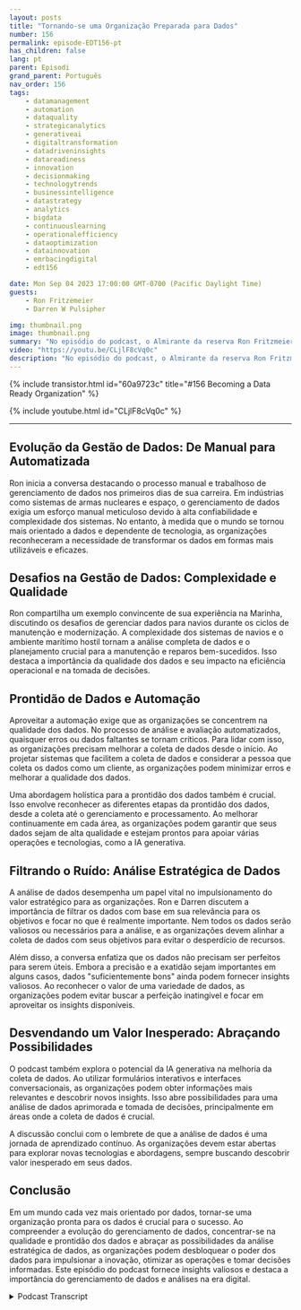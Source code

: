 ```yaml
---
layout: posts
title: "Tornando-se uma Organização Preparada para Dados"
number: 156
permalink: episode-EDT156-pt
has_children: false
lang: pt
parent: Episodi
grand_parent: Português
nav_order: 156
tags:
    - datamanagement
    - automation
    - dataquality
    - strategicanalytics
    - generativeai
    - digitaltransformation
    - datadriveninsights
    - datareadiness
    - innovation
    - decisionmaking
    - technologytrends
    - businessintelligence
    - datastrategy
    - analytics
    - bigdata
    - continuouslearning
    - operationalefficiency
    - dataoptimization
    - datainnovation
    - emrbacingdigital
    - edt156

date: Mon Sep 04 2023 17:00:00 GMT-0700 (Pacific Daylight Time)
guests:
    - Ron Fritzemeier
    - Darren W Pulsipher

img: thumbnail.png
image: thumbnail.png
summary: "No episódio do podcast, o Almirante da reserva Ron Fritzmeier junta-se ao apresentador Darren Pulsipher para discutir a importância da gestão de dados no contexto da inteligência artificial (IA) generativa. Com formação em engenharia elétrica e ampla experiência nos campos de cibersegurança e segurança cibernética, Ron fornece insights valiosos sobre o campo em evolução da gestão de dados e seu papel crítico no sucesso organizacional na era digital."
video: "https://youtu.be/CLjlF8cVq0c"
description: "No episódio do podcast, o Almirante da reserva Ron Fritzmeier junta-se ao apresentador Darren Pulsipher para discutir a importância da gestão de dados no contexto da inteligência artificial (IA) generativa. Com formação em engenharia elétrica e ampla experiência nos campos de cibersegurança e segurança cibernética, Ron fornece insights valiosos sobre o campo em evolução da gestão de dados e seu papel crítico no sucesso organizacional na era digital."
---
```


<div>
{% include transistor.html id="60a9723c" title="#156 Becoming a Data Ready Organization" %}

{% include youtube.html id="CLjlF8cVq0c" %}
</div>

---

## Evolução da Gestão de Dados: De Manual para Automatizada

Ron inicia a conversa destacando o processo manual e trabalhoso de gerenciamento de dados nos primeiros dias de sua carreira. Em indústrias como sistemas de armas nucleares e espaço, o gerenciamento de dados exigia um esforço manual meticuloso devido à alta confiabilidade e complexidade dos sistemas. No entanto, à medida que o mundo se tornou mais orientado a dados e dependente de tecnologia, as organizações reconheceram a necessidade de transformar os dados em formas mais utilizáveis e eficazes.

## Desafios na Gestão de Dados: Complexidade e Qualidade

Ron compartilha um exemplo convincente de sua experiência na Marinha, discutindo os desafios de gerenciar dados para navios durante os ciclos de manutenção e modernização. A complexidade dos sistemas de navios e o ambiente marítimo hostil tornam a análise completa de dados e o planejamento crucial para a manutenção e reparos bem-sucedidos. Isso destaca a importância da qualidade dos dados e seu impacto na eficiência operacional e na tomada de decisões.

## Prontidão de Dados e Automação

Aproveitar a automação exige que as organizações se concentrem na qualidade dos dados. No processo de análise e avaliação automatizados, quaisquer erros ou dados faltantes se tornam críticos. Para lidar com isso, as organizações precisam melhorar a coleta de dados desde o início. Ao projetar sistemas que facilitem a coleta de dados e considerar a pessoa que coleta os dados como um cliente, as organizações podem minimizar erros e melhorar a qualidade dos dados.

Uma abordagem holística para a prontidão dos dados também é crucial. Isso envolve reconhecer as diferentes etapas da prontidão dos dados, desde a coleta até o gerenciamento e processamento. Ao melhorar continuamente em cada área, as organizações podem garantir que seus dados sejam de alta qualidade e estejam prontos para apoiar várias operações e tecnologias, como a IA generativa.

## Filtrando o Ruído: Análise Estratégica de Dados

A análise de dados desempenha um papel vital no impulsionamento do valor estratégico para as organizações. Ron e Darren discutem a importância de filtrar os dados com base em sua relevância para os objetivos e focar no que é realmente importante. Nem todos os dados serão valiosos ou necessários para a análise, e as organizações devem alinhar a coleta de dados com seus objetivos para evitar o desperdício de recursos.

Além disso, a conversa enfatiza que os dados não precisam ser perfeitos para serem úteis. Embora a precisão e a exatidão sejam importantes em alguns casos, dados "suficientemente bons" ainda podem fornecer insights valiosos. Ao reconhecer o valor de uma variedade de dados, as organizações podem evitar buscar a perfeição inatingível e focar em aproveitar os insights disponíveis.

## Desvendando um Valor Inesperado: Abraçando Possibilidades

O podcast também explora o potencial da IA generativa na melhoria da coleta de dados. Ao utilizar formulários interativos e interfaces conversacionais, as organizações podem obter informações mais relevantes e descobrir novos insights. Isso abre possibilidades para uma análise de dados aprimorada e tomada de decisões, principalmente em áreas onde a coleta de dados é crucial.

A discussão conclui com o lembrete de que a análise de dados é uma jornada de aprendizado contínuo. As organizações devem estar abertas para explorar novas tecnologias e abordagens, sempre buscando descobrir valor inesperado em seus dados.

## Conclusão

Em um mundo cada vez mais orientado por dados, tornar-se uma organização pronta para os dados é crucial para o sucesso. Ao compreender a evolução do gerenciamento de dados, concentrar-se na qualidade e prontidão dos dados e abraçar as possibilidades da análise estratégica de dados, as organizações podem desbloquear o poder dos dados para impulsionar a inovação, otimizar as operações e tomar decisões informadas. Este episódio do podcast fornece insights valiosos e destaca a importância do gerenciamento de dados e análises na era digital.



<details>
<summary> Podcast Transcript </summary>

<p></p>

</details>

